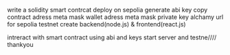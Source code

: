 write a solidity smart contrcat 
deploy on sepolia
generate abi key
copy contract adress
meta mask wallet adress
meta mask private key
alchamy url for sepolia testnet
create backend(node.js) & frontend(react.js)

intreract  with smart contract using abi and keys
start server and testne////
thankyou
